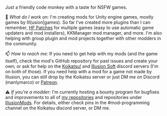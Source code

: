 Just a friendly code monkey with a taste for NSFW games.

🔨 _What do I work on:_ I'm creating mods for Unity engine games, mostly games by Ill(usion|games). So far I've created more plugins than I can remember, [HF Patches](https://gist.github.com/ManlyMarco/31b78470b8e190686c7ed9686c237e3f) for multiple games (easy to use automatic game updaters and mod installers), KKManager mod manager, and more. I'm also helping with group plugin and mod projects together with other modders in the community.

📫 _How to reach me:_ If you need to get help with my mods (and the game itself), check the mod's GitHub repository for past issues and create your own; or ask for help on the [Koikatsu!](https://discord.gg/hevygx6) and [Illusion Soft](https://discord.gg/illusionsoft) discord servers (I'm on both of those). If you need help with a mod for a game not made by Illusion, you can still drop by the Koikatsu server or just DM me on Discord (manlymarco) or [Patreon](https://www.patreon.com/manlymarco).

⚠️ _If you're a modder:_ I'm currently hosting a bounty program for bugfixes and improvements to all of [my repositories](https://github.com/ManlyMarco?tab=repositories) and repositories under [IllusionMods](https://github.com/IllusionMods). For details, either check pins in the #mod-programming channel on the Koikatsu discord server, or DM me.
